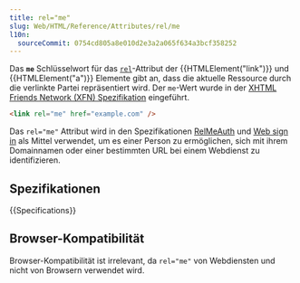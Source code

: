 ```yaml
---
title: rel="me"
slug: Web/HTML/Reference/Attributes/rel/me
l10n:
  sourceCommit: 0754cd805a8e010d2e3a2a065f634a3bcf358252
---
```


Das **`me`** Schlüsselwort für das [`rel`](/de/docs/Web/HTML/Reference/Elements/link#rel)-Attribut der {{HTMLElement("link")}} und {{HTMLElement("a")}} Elemente gibt an, dass die aktuelle Ressource durch die verlinkte Partei repräsentiert wird. Der `me`-Wert wurde in der [XHTML Friends Network (XFN) Spezifikation](https://gmpg.org/xfn/) eingeführt.

```html
<link rel="me" href="example.com" />
```

Das `rel="me"` Attribut wird in den Spezifikationen [RelMeAuth](https://microformats.org/wiki/RelMeAuth) und [Web sign in](https://microformats.org/wiki/web-sign-in) als Mittel verwendet, um es einer Person zu ermöglichen, sich mit ihrem Domainnamen oder einer bestimmten URL bei einem Webdienst zu identifizieren.

## Spezifikationen

{{Specifications}}

## Browser-Kompatibilität

Browser-Kompatibilität ist irrelevant, da `rel="me"` von Webdiensten und nicht von Browsern verwendet wird.
